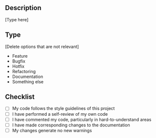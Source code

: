## Description

[Type here]

## Type

[Delete options that are not relevant]

- Feature
- Bugfix
- Hotfix
- Refactoring
- Documentation
- Something else

## Checklist

- [ ] My code follows the style guidelines of this project
- [ ] I have performed a self-review of my own code
- [ ] I have commented my code, particularly in hard-to-understand areas
- [ ] I have made corresponding changes to the documentation
- [ ] My changes generate no new warnings
